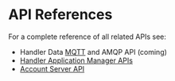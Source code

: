# API References
For a complete reference of all related APIs see:

* Handler Data [MQTT](../../current/mqtt/) and AMQP API (coming)
* [Handler Application Manager APIs](/application-manager)
* [Account Server API](/account/)

